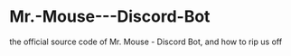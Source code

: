 # Mr.-Mouse---Discord-Bot
the official source code of Mr. Mouse - Discord Bot, and how to rip us off
